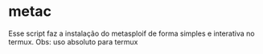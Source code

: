 # metac
Esse script faz a instalação do metasploif de forma simples e interativa no termux. Obs: uso absoluto para termux
